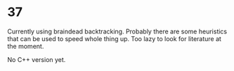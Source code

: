 # 37

Currently using braindead backtracking. Probably there are some heuristics that can be used to speed whole thing up. Too lazy to look for literature at the moment.

No C++ version yet.

